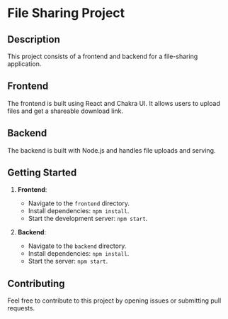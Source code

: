 # File Sharing Project

## Description

This project consists of a frontend and backend for a file-sharing application.

## Frontend

The frontend is built using React and Chakra UI. It allows users to upload files and get a shareable download link.

## Backend

The backend is built with Node.js and handles file uploads and serving.

## Getting Started

1. **Frontend**:
   - Navigate to the `frontend` directory.
   - Install dependencies: `npm install`.
   - Start the development server: `npm start`.

2. **Backend**:
   - Navigate to the `backend` directory.
   - Install dependencies: `npm install`.
   - Start the server: `npm start`.

## Contributing

Feel free to contribute to this project by opening issues or submitting pull requests.

